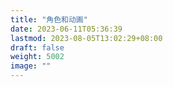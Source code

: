 ```yaml
---
title: "角色和动画"
date: 2023-06-11T05:36:39
lastmod: 2023-08-05T13:02:29+08:00
draft: false
weight: 5002
image: ""
---
```

